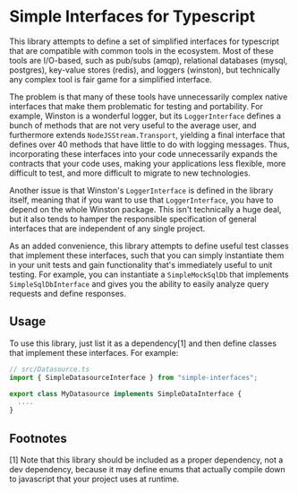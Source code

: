 Simple Interfaces for Typescript
===============================================================================

This library attempts to define a set of simplified interfaces for typescript that are compatible
with common tools in the ecosystem. Most of these tools are I/O-based, such as pub/subs (amqp),
relational databases (mysql, postgres), key-value stores (redis), and loggers (winston), but
technically any complex tool is fair game for a simplified interface. 

The problem is that many of these tools have unnecessarily complex native interfaces that make
them problematic for testing and portability. For example, Winston is a wonderful logger, but
its `LoggerInterface` defines a bunch of methods that are not very useful to the average user,
and furthermore extends `NodeJSStream.Transport`, yielding a final interface that defines over
40 methods that have little to do with logging messages. Thus, incorporating these interfaces
into your code unnecessarily expands the contracts that your code uses, making your applications
less flexible, more difficult to test, and more difficult to migrate to new technologies.

Another issue is that Winston's `LoggerInterface` is defined in the library itself, meaning that
if you want to use that `LoggerInterface`, you have to depend on the whole Winston package. This
  isn't technically a huge deal, but it also tends to hamper the responsible specification of
  general interfaces that are independent of any single project.

As an added convenience, this library attempts to define useful test classes that implement these
interfaces, such that you can simply instantiate them in your unit tests and gain functionality
that's immediately useful to unit testing. For example, you can instantiate a `SimpleMockSqlDb`
that implements `SimpleSqlDbInterface` and gives you the ability to easily analyze query requests
and define responses.


## Usage

To use this library, just list it as a dependency[1] and then define classes that implement
these interfaces. For example:

```ts
// src/Datasource.ts
import { SimpleDatasourceInterface } from "simple-interfaces";

export class MyDatasource implements SimpleDataInterface {
  ....
}
```


## Footnotes

[1] Note that this library should be included as a proper dependency, not a dev dependency,
because it may define enums that actually compile down to javascript that your project uses
at runtime.

